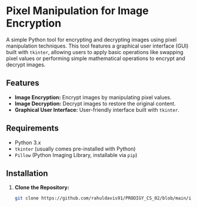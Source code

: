 # Pixel Manipulation for Image Encryption

A simple Python tool for encrypting and decrypting images using pixel manipulation techniques. This tool features a graphical user interface (GUI) built with `tkinter`, allowing users to apply basic operations like swapping pixel values or performing simple mathematical operations to encrypt and decrypt images.

## Features

- **Image Encryption:** Encrypt images by manipulating pixel values.
- **Image Decryption:** Decrypt images to restore the original content.
- **Graphical User Interface:** User-friendly interface built with `tkinter`.

## Requirements

- Python 3.x
- `tkinter` (usually comes pre-installed with Python)
- `Pillow` (Python Imaging Library, installable via `pip`)

## Installation

1. **Clone the Repository:**

   ```bash
   git clone https://github.com/rahuldavis91/PRODIGY_CS_02/blob/main/image_encryption_tool.py
